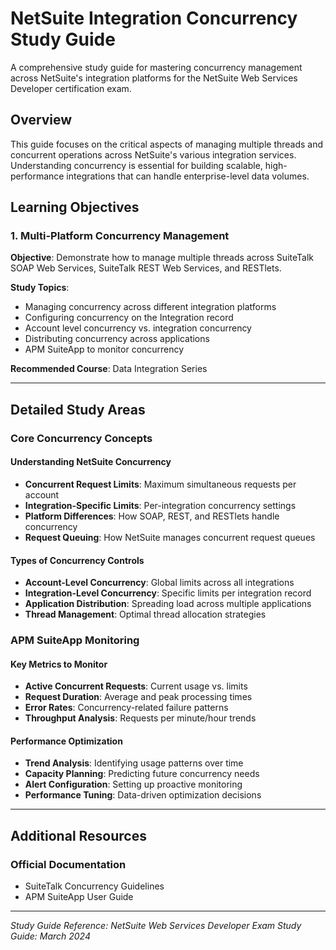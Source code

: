 # NetSuite Integration Concurrency Study Guide

A comprehensive study guide for mastering concurrency management across NetSuite's integration platforms for the NetSuite Web Services Developer certification exam.

## Overview

This guide focuses on the critical aspects of managing multiple threads and concurrent operations across NetSuite's various integration services. Understanding concurrency is essential for building scalable, high-performance integrations that can handle enterprise-level data volumes.

## Learning Objectives

### 1. Multi-Platform Concurrency Management

**Objective**: Demonstrate how to manage multiple threads across SuiteTalk SOAP Web Services, SuiteTalk REST Web Services, and RESTlets.

**Study Topics**:
- Managing concurrency across different integration platforms
- Configuring concurrency on the Integration record
- Account level concurrency vs. integration concurrency
- Distributing concurrency across applications
- APM SuiteApp to monitor concurrency

**Recommended Course**: Data Integration Series

---

## Detailed Study Areas

### Core Concurrency Concepts

#### Understanding NetSuite Concurrency
- **Concurrent Request Limits**: Maximum simultaneous requests per account
- **Integration-Specific Limits**: Per-integration concurrency settings
- **Platform Differences**: How SOAP, REST, and RESTlets handle concurrency
- **Request Queuing**: How NetSuite manages concurrent request queues

#### Types of Concurrency Controls
- **Account-Level Concurrency**: Global limits across all integrations
- **Integration-Level Concurrency**: Specific limits per integration record
- **Application Distribution**: Spreading load across multiple applications
- **Thread Management**: Optimal thread allocation strategies

### APM SuiteApp Monitoring

#### Key Metrics to Monitor
- **Active Concurrent Requests**: Current usage vs. limits
- **Request Duration**: Average and peak processing times
- **Error Rates**: Concurrency-related failure patterns
- **Throughput Analysis**: Requests per minute/hour trends

#### Performance Optimization
- **Trend Analysis**: Identifying usage patterns over time
- **Capacity Planning**: Predicting future concurrency needs
- **Alert Configuration**: Setting up proactive monitoring
- **Performance Tuning**: Data-driven optimization decisions

---

## Additional Resources

### Official Documentation
- SuiteTalk Concurrency Guidelines
- APM SuiteApp User Guide

---

*Study Guide Reference: NetSuite Web Services Developer Exam Study Guide: March 2024*